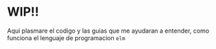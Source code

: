 # WIP!!

Aqui plasmare el codigo y las guias que me ayudaran a entender, como funciona el lenguaje de programacion `elm`
